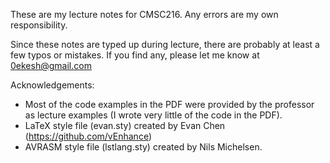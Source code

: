 These are my lecture notes for CMSC216. Any errors are my own responsibility.

Since these notes are typed up during lecture, there are probably at least a few typos or mistakes. If you find any, please let me know at 0ekesh@gmail.com


Acknowledgements:

- Most of the code examples in the PDF were provided by the professor as lecture examples (I wrote very little of the code in the PDF).
- LaTeX style file (evan.sty) created by Evan Chen (https://github.com/vEnhance)
- AVRASM style file (lstlang.sty) created by Nils Michelsen.
